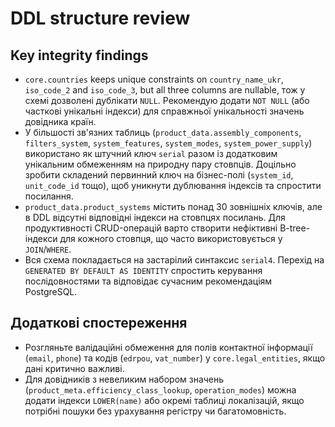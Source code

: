 # DDL structure review

## Key integrity findings
- `core.countries` keeps unique constraints on `country_name_ukr`, `iso_code_2` and `iso_code_3`, but all three columns are nullable, тож у схемі дозволені дублікати `NULL`. Рекомендую додати `NOT NULL` (або часткові унікальні індекси) для справжньої унікальності значень довідника країн. 
- У більшості зв'язних таблиць (`product_data.assembly_components`, `filters_system`, `system_features`, `system_modes`, `system_power_supply`) використано як штучний ключ `serial` разом із додатковим унікальним обмеженням на природну пару стовпців. Доцільно зробити складений первинний ключ на бізнес-полі (`system_id`, `unit_code_id` тощо), щоб уникнути дублювання індексів та спростити посилання. 
- `product_data.product_systems` містить понад 30 зовнішніх ключів, але в DDL відсутні відповідні індекси на стовпцях посилань. Для продуктивності CRUD-операцій варто створити нефіктивні B-tree-індекси для кожного стовпця, що часто використовується у `JOIN`/`WHERE`. 
- Вся схема покладається на застарілий синтаксис `serial4`. Перехід на `GENERATED BY DEFAULT AS IDENTITY` спростить керування послідовностями та відповідає сучасним рекомендаціям PostgreSQL.

## Додаткові спостереження
- Розгляньте валідаційні обмеження для полів контактної інформації (`email`, `phone`) та кодів (`edrpou`, `vat_number`) у `core.legal_entities`, якщо дані критично важливі. 
- Для довідників з невеликим набором значень (`product_meta.efficiency_class_lookup`, `operation_modes`) можна додати індекси `LOWER(name)` або окремі таблиці локалізацій, якщо потрібні пошуки без урахування регістру чи багатомовність.
